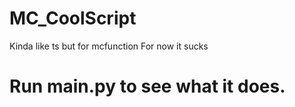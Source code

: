 # MC_CoolScript
Kinda like ts but for mcfunction
For now it sucks

# Run main.py to see what it does.
